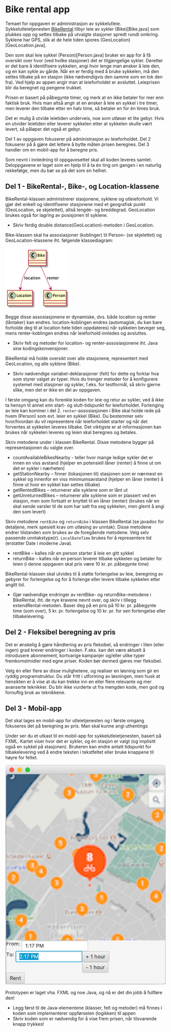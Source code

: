 # Bike rental app

Temaet for oppgaven er administrasjon av sykkelutleie. Sykkelutleietjenesten [BikeRental](BikeRental.java) tilbyr leie av sykler (Bike)[Bike.java] som plukkes opp og settes tilbake på utvalgte stasjoner spredt rundt omkring. Syklene har GPS, slik at de hele tiden spores (GeoLocation)[GeoLocation.java].

Den som skal leie sykkel (Person)[Person.java] bruker en app for å få oversikt over hvor (ved hvilke stasjoner) det er tilgjengelige sykler. Deretter er det bare å identifisere sykkelen, angi hvor lenge man ønsker å leie den, og en kan sykle av gårde. Når en er ferdig med å bruke sykkelen, må den settes tilbake på en stasjon (ikke nødvendigvis den samme som en tok den fra). Ved hjelp av appen angir man at leieforholdet er avsluttet. Leieprisen blir da beregnet og pengene trukket.
 
Prisen er basert på påbegynte timer, og merk at en ikke betaler for mer enn faktisk bruk. Hvis man altså angir at en ønsker å leie en sykkel i tre timer, men leverer den tilbake etter en halv time, så betaler en for én times bruk.

Det er mulig å utvide leietiden underveis, noe som utløser et lite gebyr. Hvis en utvider leietiden eller leverer sykkelen etter at sykkelen skulle vært levert, så påløper det også et gebyr.

Del 1 av oppgaven fokuserer på administrasjon av leieforholdet. Del 2 fokuserer på å gjøre det lettere å bytte måten prisen beregnes. Del 3 handler om en mobil-app for å beregne pris.

Som nevnt i innledning til oppgavesettet skal all koden leveres samlet. Deloppgavene er laget som en hjelp til å ta én ting om gangen i en naturlig rekkefølge, men du bør se på det som en helhet. 

## Del 1 - BikeRental-, Bike-, og Location-klassene

BikeRental-klassen administrerer stasjonene, syklene og utleieforhold. Vi gjør det enkelt og identifiserer stasjonene med et geografisk punkt (GeoLocation, se skjelettet), altså lengde- og breddegrad. GeoLocation brukes også for lagring av posisjonen til syklene.

- Skriv ferdig double distance(GeoLocation)-metoden i GeoLocation.

Bike-klassen skal ha assosiasjoner (koblinger) til Person- (se skjelettet) og GeoLocation-klassene iht. følgende klassediagram:

![Klassediagram](part1.png)

Begge disse assosiasjonene er dynamiske, dvs. både location og renter (låntaker) kan endres. location-koblingen endres (automagisk, du kan bare forholde deg til at location hele tiden oppdateres) når sykkelen beveger seg, mens renter-koblingen endres når leieforhold innledes og avsluttes.

- Skriv felt og metoder for location- og renter-assosiasjonene iht. Java sine kodingskonvensjoner.

BikeRental må holde oversikt over alle stasjonene, representert med GeoLocation, og alle syklene (Bike).

- Skriv nødvendige variabel-deklarasjoner (felt) for dette og forklar hva som styrer valget av typer. Hvis du trenger metoder for å konfigurere systemet med stasjoner og sykler, f.eks. for testformål, så skriv gjerne slike, men det er ikke en del av oppgaven.

I første omgang kan du forenkle koden for leie og retur av sykler, ved å ikke ta hensyn til annet enn start- og slutt-tidspunkt for leieforholdet. Forlenging av leie kan kommer i del 2. `renter`-assosiasjonen i Bike skal holde rede på hvem (Person) som evt. leier en sykkel (Bike). Du bestemmer selv hvor/hvordan du vil representere når leieforholdet starter og når det forventes at sykkelen leveres tilbake. Det viktigste er at informasjonen kan brukes når sykkelen leveres og leien skal beregnes og betales.

Skriv metodene under i klassen BikeRental. Disse metodene bygger på representasjonen du valgte over.

- countAvailableBikesNearby - teller hvor mange ledige sykler det er innen en viss avstand (hjelper en potensiell låner (renter) å finne ut om det er sykler i nærheten)
- getStationNearby – finner (lokasjonen til) stasjonen som er nærmest en sykkel og innenfor en viss minimumsavstand (hjelper en låner (renter) å finne ut hvor en sykkel kan settes tilbake)
- getRentedBikes – returnerer alle syklene som er lånt ut
- getUnreturnedBikes – returnerer alle syklene som er plassert ved en stasjon, men som fortsatt er knyttet til en låner (renter)  (brukes når en skal sende varsler til de som har satt fra seg sykkelen, men glemt å angi den som levert)

Skriv metodene `rentBike` og `returnBike` i klassen BikeRental (se javadoc for detaljene, merk spesielt krav om utløsing av unntak). Disse metodene endrer tilstanden som brukes av de foregående metodene. Velg selv passende unntakstype(r). `LocalDateTime` brukes for å representere tid (erstatter Date i moderne Java).

- rentBike – kalles når en person starter å leie en gitt sykkel
- returnBike – kalles når en person leverer tilbake sykkelen og betaler for leien (i denne oppgaven skal pris være 10 kr. pr. påbegynte time)

BikeRental-klassen skal utvides til å støtte forlengelse av leie, beregning av gebyrer for forlengelse og for å forlenge eller levere tilbake sykkelen etter angitt tid.

- Gjør nødvendige endringer av rentBike- og returnBike-metodene i BikeRental, iht. de nye kravene nevnt over, og skriv i tillegg extendRental-metoden. Baser deg på en pris på 10 kr. pr. påbegynte time (som over), 5 kr. pr. forlengelse og 10 kr. pr. for sen forlengelse eller tilbakelevering.

## Del 2 - Fleksibel beregning av pris

Det er ønskelig å gjøre håndtering av pris fleksibel, så endringer i liten (eller ingen) grad krever endringer i koden. F.eks. kan det være aktuelt å introdusere abonnement, kortvarige kampanjer og/eller ulike typer fremkomstmidler med egne priser. Koden bør dermed gjøres mer fleksibel.

Velg én eller flere av disse mulighetene, og realiser en løsning som gir en ryddig programstruktur. Du står fritt i utforming av løsningen, men husk at hensikten er å vise at du kan trekke inn en eller flere relevante og mer avanserte teknikker. Du blir ikke vurderte ut fra mengden kode, men god og fornuftig bruk av teknikkene.

## Del 3 - Mobil-app

Det skal lages en mobil-app for utleietjenesten og i første omgang fokuseres det på beregning av pris. Man skal kunne angi uthentings


Under ser du et utkast til en mobil-app for sykkelutleietjenesten, basert på FXML. Kartet viser hvor det er sykler, og én stasjon er valgt (og implisitt også en sykkel på stasjonen). Brukeren kan endre antatt tidspunkt for tilbakelevering ved å endre teksten i tekstfeltet eller bruke knappene til høyre for feltet.

![App-utkast](bike-app.png)

Prototypen er laget vha. FXML og noe Java, og nå er det din jobb å fullføre den!

- Legg først til de Java-elementene (klasser, felt og metoder) må finnes i koden som implementerer oppførselen (logikken) til appen
- Skriv koden som er nødvendig for å vise frem prisen, når tilsvarende knapp trykkes!
